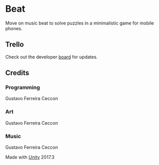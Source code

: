 # Beat
Move on music beat to solve puzzles in a minimalistic game for mobile phones.
## Trello
Check out the developer [board](https://trello.com/b/k5hT8Mu8/beat) for updates.
## Credits
### Programming
Gustavo Ferreira Ceccon
### Art
Gustavo Ferreira Ceccon
### Music
Gustavo Ferreira Ceccon

Made with [Unity](https://unity3d.com/) 2017.3

